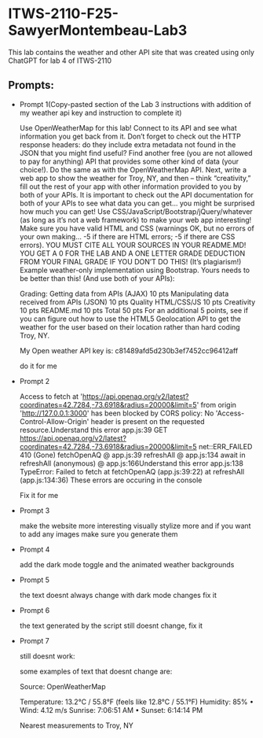 # ITWS-2110-F25-SawyerMontembeau-Lab3

This lab contains the weather and other API site that was created using only ChatGPT for lab 4 of ITWS-2110

Prompts:
-------------------------------------

 - Prompt 1(Copy-pasted section of the Lab 3 instructions with addition of my weather api key and instruction to complete it)
 
    Use OpenWeatherMap for this lab! Connect to its API and see what information you get back from   it. Don’t forget to check out the HTTP response headers: do they include extra metadata not found in the JSON that you might find useful?
    Find another free (you are not allowed to pay for anything) API that provides some other kind of data (your choice!). Do the same as with the OpenWeatherMap API.
    Next, write a web app to show the weather for Troy, NY, and then – think “creativity,” fill out the rest of your app with other information provided to you by both of your APIs.
    It is important to check out the API documentation for both of your APIs to see what data you can get… you might be surprised how much you can get!
    Use CSS/JavaScript/Bootstrap/jQuery/whatever (as long as it’s not a web framework) to make your web app interesting! Make sure you have valid HTML and CSS (warnings OK, but no errors of your own making… -5 if there are HTML errors; -5 if there are CSS errors).
    YOU MUST CITE ALL YOUR SOURCES IN YOUR README.MD! YOU GET A 0 FOR THE LAB AND A ONE LETTER GRADE DEDUCTION FROM YOUR FINAL GRADE IF YOU DON’T DO THIS! (It’s plagiarism!)
    Example weather-only implementation using Bootstrap. Yours needs to be better than this! (And use both of your APIs):

    Grading:
    Getting data from APIs (AJAX)					10 pts
    Manipulating data received from APIs (JSON)			10 pts
    Quality HTML/CSS/JS						10 pts
    Creativity							10 pts
    README.md							10 pts
    Total								50 pts
    For an additional 5 points, see if you can figure out how to use the HTML5 Geolocation API to get the weather for the user based on their location rather than hard coding Troy, NY.

    My Open weather API key is: c81489afd5d230b3ef7452cc96412aff

    do it for me

- Prompt 2

    Access to fetch at 'https://api.openaq.org/v2/latest?coordinates=42.7284,-73.6918&radius=20000&limit=5' from origin 'http://127.0.0.1:3000' has been blocked by CORS policy: No 'Access-Control-Allow-Origin' header is present on the requested resource.Understand this error app.js:39 GET https://api.openaq.org/v2/latest?coordinates=42.7284,-73.6918&radius=20000&limit=5 net::ERR_FAILED 410 (Gone) fetchOpenAQ @ app.js:39 refreshAll @ app.js:134 await in refreshAll (anonymous) @ app.js:166Understand this error app.js:138 TypeError: Failed to fetch at fetchOpenAQ (app.js:39:22) at refreshAll (app.js:134:36) These errors are occuring in the console

    Fix it for me


- Prompt 3

    make the website more interesting visually stylize more and if you want to add any images make sure you generate them

- Prompt 4

    add the dark mode toggle and the animated weather backgrounds

- Prompt 5

    the text doesnt always change with dark mode changes fix it

- Prompt 6

    the text generated by the script still doesnt change, fix it

- Prompt 7

    still doesnt work:

    some examples of text that doesnt change are:

    Source: OpenWeatherMap

    Temperature: 13.2°C / 55.8°F (feels like 12.8°C / 55.1°F)
    Humidity: 85% • Wind: 4.12 m/s
    Sunrise: 7:06:51 AM • Sunset: 6:14:14 PM

    Nearest measurements to Troy, NY
